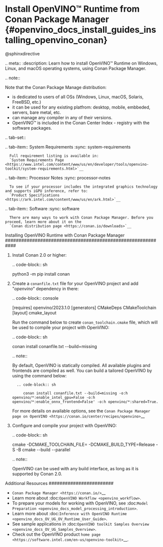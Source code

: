 # Install OpenVINO™ Runtime from Conan Package Manager {#openvino_docs_install_guides_installing_openvino_conan}

@sphinxdirective

.. meta::
   :description: Learn how to install OpenVINO™ Runtime on Windows, Linux, and 
                 macOS operating systems, using Conan Package Manager.

.. note::
   
   Note that the Conan Package Manage distribution:

   * is dedicated to users of all OSs (Windows, Linux, macOS, Solaris, FreeBSD, etc.)
   * it can be used for any existing platfrom: desktop, mobile, embbeded, servers, bare metal, etc.
   * can manage any compiler in any of their versions.
   * OpenVINO™ is included in the Conan Center Index - registry with the software packages.


.. tab-set::

   .. tab-item:: System Requirements
      :sync: system-requirements

      Full requirement listing is available in:
      `System Requirements Page <https://www.intel.com/content/www/us/en/developer/tools/openvino-toolkit/system-requirements.html>`__
   

   .. tab-item:: Processor Notes
      :sync: processor-notes
   
      To see if your processor includes the integrated graphics technology and supports iGPU inference, refer to:
      `Product Specifications <https://ark.intel.com/content/www/us/en/ark.html>`__


   .. tab-item:: Software
      :sync: software

      There are many ways to work with Conan Package Manager. Before you proceed, learn more about it on the
      `Conan distribution page <https://conan.io/downloads>`__

Installing OpenVINO Runtime with Conan Package Manager
############################################################

1. Install Conan 2.0 or higher:
   
   .. code-block:: sh

      python3 -m pip install conan

2. Create a ``conanfile.txt`` file for your OpenVINO project and add "*openvino*" dependency in there:

   .. code-block:: console

      [requires]
      openvino/2023.1.0
      [generators]
      CMakeDeps
      CMakeToolchain
      [layout]
      cmake_layout

   Run the command below to create ``conan_toolchain.cmake`` file, which will be used to compile your project with OpenVINO:
   
   .. code-block:: sh

      conan install conanfile.txt --build=missing

   .. note::
   
      By default, OpenVINO is statically compiled. All available plugins and frontends are compiled as well. You can build a tailored OpenVINO by using the command below:
      
         .. code-block:: sh
   
            conan install conanfile.txt --build=missing -o:h openvino/*:enable_intel_gpu=False -o:h openvino/*:enable_onnx_frontend=False' -o:h openvino/*:shared=True.
      
      For more details on available options, see the `Conan Package Manager page on OpenVINO <https://conan.io/center/recipes/openvino>`__

3. Configure and compile your project with OpenVINO:
   
   .. code-block:: sh

      cmake -DCMAKE_TOOLCHAIN_FILE=<path to conan_toolchain.cmake> -DCMAKE_BUILD_TYPE=Release -S <path to CMakeLists.txt of your project> -B <build dir>
      cmake --build <build dir> --parallel

   .. note::
   
      OpenVINO can be used with any build interface, as long as it is supported by Conan 2.0.

Additional Resources
########################

* `Conan Package Manager <https://conan.io/>`__
* Learn more about :doc:`OpenVINO Workflow <openvino_workflow>`.
* To prepare your models for working with OpenVINO, see :doc:`Model Preparation <openvino_docs_model_processing_introduction>`.
* Learn more about :doc:`Inference with OpenVINO Runtime <openvino_docs_OV_UG_OV_Runtime_User_Guide>`.
* See sample applications in :doc:`OpenVINO toolkit Samples Overview <openvino_docs_OV_UG_Samples_Overview>`.
* Check out the OpenVINO product `home page <https://software.intel.com/en-us/openvino-toolkit>`__.
